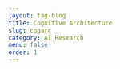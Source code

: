 ```yaml
---
layout: tag-blog
title: Cognitive Architecture
slug: cogarc
category: AI_Research
menu: false
order: 1
---
```

